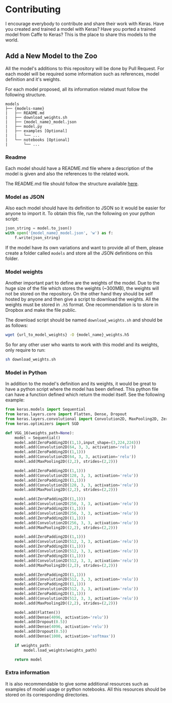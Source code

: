 # Contributing
I encourage everybody to contribute and share their work with Keras. Have you created and trained a model with Keras? Have you ported a trained model from Caffe to Keras? This is the place to share this models to the world.

## Add a New Model to the Zoo
All the model's additions to this repository will be done by Pull Request. For each model will be required some information such as references, model definition and it's weights.

For each model proposed, all its information related must follow the following structure.
```
models
├── {models-name}
|   ├── README.md
|   ├── download_weights.sh
|   ├── {model_name}_model.json
|   ├── model.py
|   ├── examples [Optional]
|   |   └── ...
|   └── notebooks [Optional]
|       └── ...
```

### Readme
Each model should have a README.md file where a description of the model is given and also the references to the related work.

The README.md file should follow the structure available [here](README_TEMPLATE.md).


### Model as JSON
Also each model should have its definition to JSON so it would be easier for anyone to import it. To obtain this file, run the following on your python script:
```python
json_string = model.to_json()
with open('{model_name}_model.json', 'w') as f:
    f.write(json_string)
```
If the model have its own variations and want to provide all of them, please create a folder called `models` and store all the JSON definitions on this folder.

### Model weights
Another important part to define are the weights of the model. Due to the huge size of the file which stores the weights (~300MB), the weights will not be stored on the repository. On the other hand they should be self hosted by anyone and then give a script to download the weights. All the weights must be stored in `.h5` format. One recommendation is to store in Dropbox and make the file public.

The download script should be named `download_weights.sh` and should be as follows:
```bash
wget {url_to_model_weights} -O {model_name}_weights.h5
```

So for any other user who wants to work with this model and its weights, only require to run:
```bash
sh download_weights.sh
```
### Model in Python

In addition to the model's definition and its weights, it would be great to have a python script where the model has been defined. This python file can have a function defined which return the model itself. See the following example:
```python
from keras.models import Sequential
from keras.layers.core import Flatten, Dense, Dropout
from keras.layers.convolutional import Convolution2D, MaxPooling2D, ZeroPadding2D
from keras.optimizers import SGD

def VGG_16(weights_path=None):
    model = Sequential()
    model.add(ZeroPadding2D((1,1),input_shape=(3,224,224)))
    model.add(Convolution2D(64, 3, 3, activation='relu'))
    model.add(ZeroPadding2D((1,1)))
    model.add(Convolution2D(64, 3, 3, activation='relu'))
    model.add(MaxPooling2D((2,2), strides=(2,2)))

    model.add(ZeroPadding2D((1,1)))
    model.add(Convolution2D(128, 3, 3, activation='relu'))
    model.add(ZeroPadding2D((1,1)))
    model.add(Convolution2D(128, 3, 3, activation='relu'))
    model.add(MaxPooling2D((2,2), strides=(2,2)))

    model.add(ZeroPadding2D((1,1)))
    model.add(Convolution2D(256, 3, 3, activation='relu'))
    model.add(ZeroPadding2D((1,1)))
    model.add(Convolution2D(256, 3, 3, activation='relu'))
    model.add(ZeroPadding2D((1,1)))
    model.add(Convolution2D(256, 3, 3, activation='relu'))
    model.add(MaxPooling2D((2,2), strides=(2,2)))

    model.add(ZeroPadding2D((1,1)))
    model.add(Convolution2D(512, 3, 3, activation='relu'))
    model.add(ZeroPadding2D((1,1)))
    model.add(Convolution2D(512, 3, 3, activation='relu'))
    model.add(ZeroPadding2D((1,1)))
    model.add(Convolution2D(512, 3, 3, activation='relu'))
    model.add(MaxPooling2D((2,2), strides=(2,2)))

    model.add(ZeroPadding2D((1,1)))
    model.add(Convolution2D(512, 3, 3, activation='relu'))
    model.add(ZeroPadding2D((1,1)))
    model.add(Convolution2D(512, 3, 3, activation='relu'))
    model.add(ZeroPadding2D((1,1)))
    model.add(Convolution2D(512, 3, 3, activation='relu'))
    model.add(MaxPooling2D((2,2), strides=(2,2)))

    model.add(Flatten())
    model.add(Dense(4096, activation='relu'))
    model.add(Dropout(0.5))
    model.add(Dense(4096, activation='relu'))
    model.add(Dropout(0.5))
    model.add(Dense(1000, activation='softmax'))

    if weights_path:
        model.load_weights(weights_path)

    return model
```

### Extra information
It is also recommendable to give some additional resources such as examples of model usage or python notebooks. All this resources should be stored on its corresponding directories.
